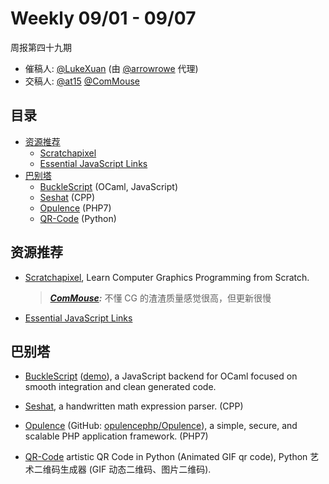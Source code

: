 # Weekly 09/01 - 09/07

周报第四十九期

- 催稿人:
  [@LukeXuan][luge]
  (由 [@arrowrowe][mie] 代理)
- 交稿人:
  [@at15][at15]
  [@ComMouse][dou]

[at15]: https://github.com/at15
[mie]: https://github.com/arrowrowe
[dou]: https://github.com/ComMouse
[luge]: https://github.com/LukeXuan

## 目录

- [资源推荐](#user-content-resources)
  - [Scratchapixel](http://www.scratchapixel.com/)
  - [Essential JavaScript Links](https://github.com/ericelliott/essential-javascript-links)
- [巴别塔](#user-content-babel)
  - [BuckleScript](https://github.com/bloomberg/bucklescript) (OCaml, JavaScript)
  - [Seshat](https://github.com/falvaro/seshat) (CPP)
  - [Opulence](https://www.opulencephp.com/) (PHP7)
  - [QR-Code](https://github.com/sylnsfar/qrcode) (Python)

## <a id="resources">资源推荐</a>

- [Scratchapixel](http://www.scratchapixel.com/), Learn Computer Graphics Programming from Scratch.

  > ___[ComMouse][dou]:___ 不懂 CG 的渣渣质量感觉很高，但更新很慢
- [Essential JavaScript Links](https://github.com/ericelliott/essential-javascript-links)

## <a id="babel">巴别塔</a>

- [BuckleScript](https://github.com/bloomberg/bucklescript) ([demo](http://bloomberg.github.io/bucklescript/js-demo/)), a JavaScript backend for OCaml focused on smooth integration and clean generated code.

- [Seshat](https://github.com/falvaro/seshat), a handwritten math expression parser. (CPP)

- [Opulence](https://www.opulencephp.com/) (GitHub: [opulencephp/Opulence](https://github.com/opulencephp/Opulence)), a simple, secure, and scalable PHP application framework. (PHP7)

- [QR-Code](https://github.com/sylnsfar/qrcode) artistic QR Code in Python (Animated GIF qr code), Python 艺术二维码生成器 (GIF 动态二维码、图片二维码).

